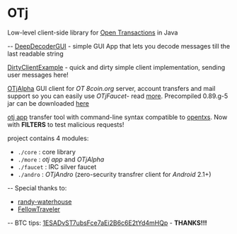 OTj
========

Low-level client-side library for [Open Transactions](https://github.com/FellowTraveler/Open-Transactions) in Java

--
[DeepDecoderGUI](/src/main/java/com/kactech/otj/tools/gui/DeepDecoderGUI.java) - simple GUI App that lets you decode messages till the last readable string

[DirtyClientExample](/src/main/java/com/kactech/otj/examples/DirtyClientExample.java) - quick and dirty simple client implementation, sending user messages here!

[OTjAlpha](/src/main/java/com/kactech/otj/examples/gui/OTjAlpha.java) GUI client for *OT 8coin.org* server, account transfers and mail support so you can easily use *OTjFaucet*- read [more](OTjAlpha.md). Precompiled 0.89.g-5 jar can be downloaded [here](https://dl.dropboxusercontent.com/u/24177759/my_apps/OTj-app-0.89.g-5.jar)

[otj app](otj.md) transfer tool with command-line syntax compatible to [opentxs](https://github.com/FellowTraveler/Open-Transactions/wiki/opentxs). Now with **FILTERS** to test malicious requests!

project contains 4 modules:
 * `./core` : core library
 * `./more` : *otj app* and *OTjAlpha*
 * `./faucet` : IRC silver faucet
 * `./andro` : *OTjAndro* (zero-security transfrer client for *Android* 2.1+)

--
Special thanks to:
 * [randy-waterhouse](https://github.com/randy-waterhouse)
 * [FellowTraveler](https://github.com/FellowTraveler)

--
BTC tips: [1ESADvST7ubsFce7aEi2B6c6E2tYd4mHQp](https://blockchain.info/address/1ESADvST7ubsFce7aEi2B6c6E2tYd4mHQp) - **THANKS!!!**

